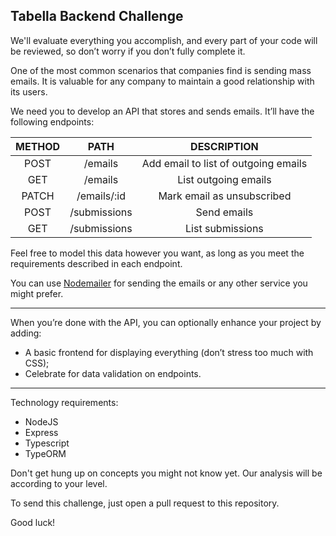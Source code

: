 ## Tabella Backend Challenge

We'll evaluate everything you accomplish, and every part of your code will be reviewed, so don’t worry if you don’t fully complete it.

One of the most common scenarios that companies find is sending mass emails. It is valuable for any company to maintain a good relationship with its users.

We need you to develop an API that stores and sends emails. It’ll have the following endpoints:

| METHOD | PATH | DESCRIPTION |
| :---:   | :---: | :---: |
| POST | /emails  | Add email to list of outgoing emails  |
| GET | /emails | List outgoing emails  |
| PATCH | /emails/:id | Mark email as unsubscribed  |
| POST | /submissions | Send emails |
| GET | /submissions | List submissions |

Feel free to model this data however you want, as long as you meet the requirements described in each endpoint.

You can use [Nodemailer](https://nodemailer.com/about/) for sending the emails or any other service you might prefer.

----

When you’re done with the API, you can optionally enhance your project by adding:

- A basic frontend for displaying everything (don’t stress too much with CSS);
- Celebrate for data validation on endpoints.

----

Technology requirements:
- NodeJS
- Express
- Typescript
- TypeORM

Don't get hung up on concepts you might not know yet. Our analysis will be according to your level.

To send this challenge, just open a pull request to this repository.

Good luck!
